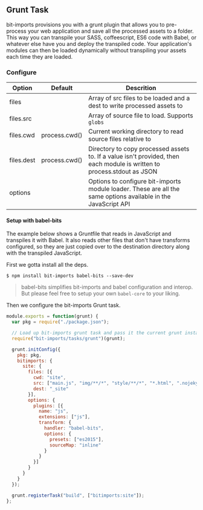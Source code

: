 ## Grunt Task

bit-imports provisions you with a grunt plugin that allows you to pre-process your web application and save all the processed assets to a folder. This way you can transpile your SASS, coffeescript, ES6 code with Babel, or whatever else have you and deploy the transpiled code. Your application's modules can then be loaded dynamically without transpiling your assets each time they are loaded.


### Configure

| Option | Default | Descrition |
|--------|---------|------------|
| files  |         | Array of src files to be loaded and a dest to write processed assets to
| files.src  |     | Array of source file to load.  Supports `globs`
| files.cwd  | process.cwd() | Current working directory to read source files relative to
| files.dest | process.cwd() | Directory to copy processed assets to.  If a value isn't provided, then each module is written to process.stdout as JSON
| options |        | Options to configure bit-imports module loader. These are all the same options available in the JavaScript API


#### Setup with babel-bits

The example below shows a Gruntfile that reads in JavaScript and transpiles it with Babel. It also reads other files that don't have transforms configured, so they are just copied over to the destination directory along with the transpiled JavaScript.

First we gotta install all the deps.

```
$ npm install bit-imports babel-bits --save-dev
```

> babel-bits simplifies bit-imports and babel configuration and interop. But please feel free to setup your own `babel-core` to your liking.

Then we configure the bit-imports Grunt task.

``` javascript
module.exports = function(grunt) {
  var pkg = require("./package.json");

  // Load up bit-imports grunt task and pass it the current grunt instance.
  require("bit-imports/tasks/grunt")(grunt);

  grunt.initConfig({
    pkg: pkg,
    bitimports: {
      site: {
        files: [{
          cwd: "site",
          src: ["main.js", "img/**/*", "style/**/*", "*.html", ".nojekyll"],
          dest: "_site"
        }],
        options: {
          plugins: [{
            name: "js",
            extensions: ["js"],
            transform: {
              handler: "babel-bits",
              options: {
                presets: ["es2015"],
                sourceMap: "inline"
              }
            }
          }]
        }
      }
    }
  });

  grunt.registerTask("build", ["bitimports:site"]);
};
```
